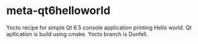 # meta-qt6helloworld

 Yocto recipe for simple Qt 6.5 console application printing Hello world. Qt apllication is build using cmake. Yocto branch is Dunfell.
